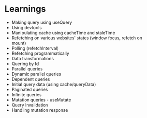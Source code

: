 # Learnings

- Making query using useQuery
- Using devtools
- Manipulating cache using cacheTime and staleTime
- Refetching on various websites' states (window focus, refetch on mount)
- Polling (refetchInterval)
- Refetching programmatically
- Data transformations
- Quering by Id
- Parallel queries
- Dynamic parallel queries
- Dependent queries
- Initial query data (using cache/queryData)
- Paginated queries
- Infinite queries
- Mutation queries - useMutate
- Query Invalidation
- Handling mutation response
